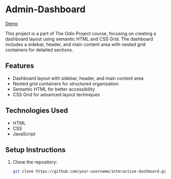 # Admin-Dashboard
[Demo](https://shreyaskr8.github.io/Admin-Dashboard/)

This project is a part of The Odin Project course, focusing on creating a dashboard layout using semantic HTML and CSS Grid. The dashboard includes a sidebar, header, and main content area with nested grid containers for detailed sections.

## Features

- Dashboard layout with sidebar, header, and main content area
- Nested grid containers for structured organization
- Semantic HTML for better accessibility
- CSS Grid for advanced layout techniques

## Technologies Used

- HTML
- CSS
- JavaScript

## Setup Instructions

1. Clone the repository:
   ```bash
   git clone https://github.com/your-username/interactive-dashboard.git

